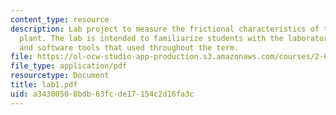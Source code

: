 ```yaml
---
content_type: resource
description: Lab project to measure the frictional characteristics of the rotational
  plant. The lab is intended to familiarize students with the laboratory equipment
  and software tools that used throughout the term.
file: https://ol-ocw-studio-app-production.s3.amazonaws.com/courses/2-004-systems-modeling-and-control-ii-fall-2007/a34300508bdb63fcde17154c2d16fa3c_lab1.pdf
file_type: application/pdf
resourcetype: Document
title: lab1.pdf
uid: a3430050-8bdb-63fc-de17-154c2d16fa3c
---
```

